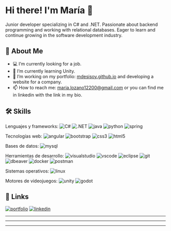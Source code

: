 
# Hi there! I'm María 👋

Junior developer specializing in C# and .NET. Passionate about backend programming and working with relational databases. 
Eager to learn and continue growing in the software development industry.


## 🚀 About Me

- 💻 I’m currently looking for a job.
- 🌱 I’m currently learning Unity.
- 🔭 I’m working on my portfolio: [mdesisoy.github.io](https://mdesisoy.github.io) and developing a website for a company.
- 📫 How to reach me: maria.lozano12200@gmail.com or you can find me in linkedin with the link in my bio.


## 🛠 Skills

Lenguajes y frameworks:
![C#](https://github.com/devicons/devicon/blob/master/icons/csharp/csharp-original.svg)
![.NET](https://github.com/devicons/devicon/blob/master/icons/dot-net/dot-net-original-wordmark.svg)
![java](https://github.com/devicons/devicon/blob/master/icons/java/java-original-wordmark.svg)
![python](https://github.com/devicons/devicon/blob/master/icons/python/python-original-wordmark.svg)
![spring](https://github.com/devicons/devicon/blob/master/icons/spring/spring-original-wordmark.svg)

Tecnologías web:
![angular](https://github.com/devicons/devicon/blob/master/icons/angular/angular-original.svg)
![bootstrap](https://github.com/devicons/devicon/blob/master/icons/bootstrap/bootstrap-original.svg)
![css3](https://github.com/devicons/devicon/blob/master/icons/css3/css3-original.svg)
![html5](https://github.com/devicons/devicon/blob/master/icons/html5/html5-original.svg)

Bases de datos:
![mysql](https://github.com/devicons/devicon/blob/master/icons/mysql/mysql-original-wordmark.svg)

Herramientas de desarrollo:
![visualstudio](https://github.com/devicons/devicon/blob/master/icons/visualstudio/visualstudio-original.svg)
![vscode](https://github.com/devicons/devicon/blob/master/icons/vscode/vscode-original.svg)
![eclipse](https://github.com/devicons/devicon/blob/master/icons/eclipse/eclipse-original.svg)
![git](https://github.com/devicons/devicon/blob/master/icons/git/git-original.svg)
![dbeaver](https://github.com/devicons/devicon/blob/master/icons/dbeaver/dbeaver-original.svg)
![docker](https://github.com/devicons/devicon/blob/master/icons/docker/docker-original.svg)
![postman](https://github.com/devicons/devicon/blob/master/icons/postman/postman-original.svg)

Sistemas operativos:
![linux](https://github.com/devicons/devicon/blob/master/icons/linux/linux-original.svg)

Motores de videojuegos:
![unity](https://github.com/devicons/devicon/blob/master/icons/unity/unity-original-wordmark.svg)
![godot](https://github.com/devicons/devicon/blob/master/icons/godot/godot-original.svg)


## 🔗 Links
[![portfolio](https://img.shields.io/badge/my_portfolio-000?style=for-the-badge&logo=ko-fi&logoColor=white)](https://mdesisoy.github.io/)
[![linkedin](https://img.shields.io/badge/linkedin-0A66C2?style=for-the-badge&logo=linkedin&logoColor=white)](https://www.linkedin.com/in/maría-lozano-ledesma/)


---
---
---
